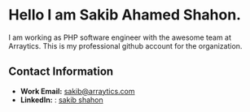 # Hello I am Sakib Ahamed Shahon.
I am working as PHP software engineer with the awesome team at Arraytics. This is my professional github account for the organization.

## Contact Information

- **Work Email:** sakib@arraytics.com
- **LinkedIn:** : [sakib shahon](https://www.linkedin.com/in/sakib-shahon/)
